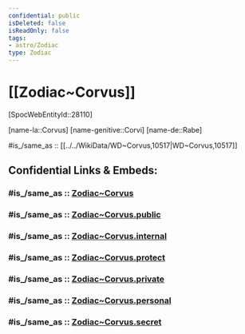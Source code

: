 ```yaml
---
confidential: public
isDeleted: false
isReadOnly: false
tags:
- astro/Zodiac
type: Zodiac
---
```


# [[Zodiac~Corvus]] 

[SpocWebEntityId::28110]

[name-la::Corvus]
[name-genitive::Corvi]
[name-de::Rabe]

#is_/same_as :: [[../../WikiData/WD~Corvus,10517|WD~Corvus,10517]] 

## Confidential Links & Embeds: 

### #is_/same_as :: [Zodiac~Corvus](/_Standards/Astronomy/Star~Constellation/Zodiac~Corvus.md) 

### #is_/same_as :: [Zodiac~Corvus.public](/_public/Astronomy/Star~Constellation/Zodiac~Corvus.public.md) 

### #is_/same_as :: [Zodiac~Corvus.internal](/_internal/Astronomy/Star~Constellation/Zodiac~Corvus.internal.md) 

### #is_/same_as :: [Zodiac~Corvus.protect](/_protect/Astronomy/Star~Constellation/Zodiac~Corvus.protect.md) 

### #is_/same_as :: [Zodiac~Corvus.private](/_private/Astronomy/Star~Constellation/Zodiac~Corvus.private.md) 

### #is_/same_as :: [Zodiac~Corvus.personal](/_personal/Astronomy/Star~Constellation/Zodiac~Corvus.personal.md) 

### #is_/same_as :: [Zodiac~Corvus.secret](/_secret/Astronomy/Star~Constellation/Zodiac~Corvus.secret.md)

